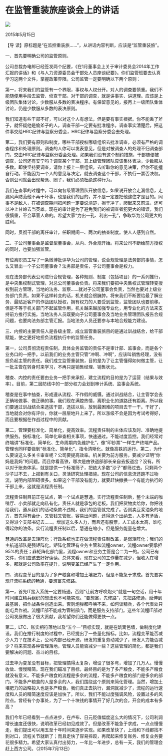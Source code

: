 # 在监管重装旅座谈会上的讲话
<img class="pv" src="https://api.visitor.plantree.me/visitor-badge/pv?namespace=plantree.me&key=renzhengfei-speeches/在监管重装旅座谈会上的讲话.md">



2015年5月15日



【导  读】原标题是“在监控重装旅……”，从讲话内容判断，应该是“监管重装旅”。



 一、首先要明确公司的监管原则。

公司总裁办电邮已经签发两个纪要，《在1月董事会上关于审计委员会2014年工作汇报的讲话》和《与人力资源委员会干部处人员座谈纪要》。你们监管班要去认真学习这两个文件，掌握政策界限。公司监管一定要明确以下两个原则：

第一，将来我们的监管有一个界限，事权与人权分开。对人的调查要慎重。我们不能随便用手段去监管、侦查干部。对干部的调查，就是讲事实、讲道理。应该是上级团队集体讨论，少数服从多数的表决程序。有保留意见的，报再上一级团队集体讨论，仍是少数服从多数的表决原则。

我们知道有些干部不好，可以对这个人有想法，但是要有事实根据。你不能丢了斧子，就怀疑他是偷斧子的人。调查干部一定要有批准程序。调查事实清楚后，把这件事交给HRC纪律与监察分委会，HRC纪律与监察分委会去处理。

第二，我们要有原则和制度，哪些干部授权哪级组织去批准调查，必须有严格的调查程序和处理原则。调查的人你可以发表意见，但是对被调查人的处理不归调查部门，交由HRC纪律与监察分委会处理。如果我们没有这个制约措施，干部随便被调查，公司还有安宁吗？调查某个干部，其上级管理团队应该集体表决，少数服从多数。即使坚持要调查，请你上报上一层组织，去听取你的意见决策，但你不能擅自行动。不能因为一个人的意见与决定，就去调查这个干部，不执行一票否决权。否则公司就会出现帮派、圈子，我们必须杜绝这种行为。

我们在查事的过程中，可以向各级管理团队开放信息，如果说开放会走漏信息，走漏风声防范他不再干坏事，也是我们的目的，并不是一定要把他逮住才是目的。同事不是敌人，在被调查期间把问题一定要说清楚，擦干净了，爬起来又前进，还可以冲上甘岭去当英雄。现在的审计是为了避免我们的被调查者犯更大的错误，我们很慎重，不会草菅人命的。希望大家“力出一孔、利出一孔”，争取华为公司更大的胜利。

同时，贯彻干部的离任审计，任职期间一、两次的抽查制度。使人人感到自然。

二、子公司董事会是监督型董事会，从内、外合规开始。将来公司不断给前方授权的同时，也要加强监管。

有位离职员工写了一条微博批评华为公司的管理，说合规管理是法务部的事情，怎么又冒出一个子公司董事会？法务部是责任，子公司董事会是权力。

现在法务部代表公司进行合规管理，各种规则、制度（包括项目）的一系列推行，是中央集权制式管理，对总公司董事会负责。将来我们要把中央集权式管理转变授权到前方管理，当地的法务、监察……就对子公司董事会负责，当然也要对上级业务部门负责。如果不这样转变的话，机关就会很臃肿。将来我们不断要给最了解业务、最贴近客户的作战团队授权，拥有权力的人要受到监管，监管团队也要前移。但是不等于机关部门不起监管作用，机关越来越加强专业化，用专业化的方法来支持前方推行实施。当地法务人员既要向子公司董事会及当地业务管理团队报告合规问题，也要向法务部主管汇报。当地法务人员还要参与本地合规能力建设。

三、内控的主要责任人是各级主管，成立监管重装旅目的是通过训战结合，给干部赋能，使之更好地担负流程执行中的监管任务。

第一，公司贯彻流程责任制，具体业务监管的责任不是审计部、监事会，而是各个业务口的一把手。以前我们的业务主管只管“冲啊、冲啊”，应该叫销售经理，没有担负起主管的责任。我们成立监管重装旅，目的是为了让主管懂得如何做主管，让一批主管在转身时来学习，不再只是销售经理、销售状元。

稽查、内控的责任要由业务一把手来承担，建立流程的目的是为了运营（结果与效率）。目前，第二层防线中的一部分权力会划到审计系统、监事会系统。

稽查是在事中抽查，形成遵从流程、不作假的威慑。通过训战结合，让主管学会去正确地做事、做正确的事。我们现在满腔热情，离职业化的道路还有距离。所以我们要通过训战结合来选拔干部，选拔以后，放到最困难的项目去干一干。干好了，当地就会对你有评价，你就一层层地升上来了。所以涨级不会是因为考试考得好，而且要根据在作战过程中的贡献。

第二，管理要标准化、简单化，提高效率。流程责任制的主体应该及时、准确地提供服务。按标准化、简单化审查相关事项，快速通过。不能过度监控。我们经常对终端讲“标准化、简单化、生命周期内免维护化”，像“印钞票”一样生产终端产品。管理也同样要做到“标准化、简单化”，指令清晰化。就像高铁的运行。第二，为什么要设这么多关卡审查呢？公司要提高效率。机关要为前方服务，要减少证明“你妈是我妈”的问题。而且你看高铁，哪次是由铁道部部长亲自去扳道岔？没有。所以对于账务体系，就是提供一个标准筛子，把绝大多数“沙子”都筛过去。只剩两个沙子过不去，上报到有关口，灵活研究处理措施。现在公司的信息流还跑不过物流，说明内部阻碍很多。如果这个干部没有能力，就要赶快撤换一个有能力执行的干部上来，这就是流程责任制。

流程责任制目前正在试点，第一个试点是慧通。实行流程责任制后，整个末端的咖啡厅、小卖部就走向私有化，责任人就是承包的老板。我们把货物卖给你，你把钱给我们，遵从我们的活动条款不违规，我们的监管就完成了。否则卖豆浆油条的地方，首先得有会计，又管钱又管账，容易出问题，还得派个出纳去，人多有矛盾，又得派个支部书记去……。增加这么多人力，而且还有股票，人工成本太高，谁吃得起你的油条。实行流程责任制以后，慧通在缩小，但是服务能量在增大。

慧通的改革是去矩阵化；行政系统也正在做流程责任制改革，是弱矩阵化；我们的主航道部队是强矩阵化。矩阵化管理有业务主管和流程owner，流程owner要承担95%的责任；非矩阵化部门里，流程owner和业务主管是合二为一的。公司已有文件，你们应该去好好读读。总体来看，现在公司的工作量在减少，但收入在增多，那就是公司效率在提升，说明变革已经产生了一定作用。

四、流程变革目的是为了多产粮食和增加土壤肥力，但是不能急于求成。首先要实现IT流程系统的畅通，要想富先修路。

第一，首先IT接入系统一定要畅通，否则“让前方呼唤炮火”就是一句空话，用十年时间建立精兵组织的想法也不可能实现。“要想富，先修路”，先把路修通，延伸到最基层，把作战条件创造出来。否则炮弹都呼唤不来，如何谈精兵，各个代表处只能屯兵作战。流程IT部不能成为管制部门，而是服务支持部门。这些年流程IT部对公司发展做出了很大贡献，我希望你们还能做得更快一点。

第二，LTC、账实相符落地以及“五个一”目标实现，就是在筑篱笆墙，做制度化建设。我们在推行制度的过程中，已经提出了一些量化指标。比如，流程变革能否减少人力？在技术上，公司内部已经开源，研发的重复劳动减少了，研发人力能否减少？将来实现各种管理落地，管理人员能否减少一些？这些管理的简化，都是我们要解决的问题、奋斗的目标。

过去华为变革没有目标，把管理搞得太复杂，增设了很多弯，增加了几万人。慢慢收敛、慢慢精简。现在我们瞄准了目标，最终目的是为了多产粮食，不能多产粮食就没有意义。不能多产粮食的流程是多余的流程，不能多产粮食的部门是多余的部门，不能多产粮食的人是多余的人，我们围绕这个原则来简化管理。当然，增加土壤肥力的战略投入也是多产粮食。我们真正去执行，漏洞就减少了，流程的运行速度和人员的精简速度应该是加快了。所以，我们不能过度强调风险，设置过多的风险点。曾经有个办事处，为了一个十块钱的事情开了好几次的会，开会的成本有多高？

我们今年已经看到一点点进步，在卢布、日元贬值幅度这么大的情况下，公司利润增长速度还很快，说明改革已经初见成效了。但是改革不能急于求成，一点点慢慢走，我们提出可以用五至十年时间来逐步实现。如果改革快了，上线和下线都找不到对口，流程关节就断了；而且走快了容易摔跤，再爬起来修复账务、修复业务要花很多精力。希望大家认真付出努力，一年比一年进步，总有一天，我们的管理会赶上西方公司。（2015年7月13日）

